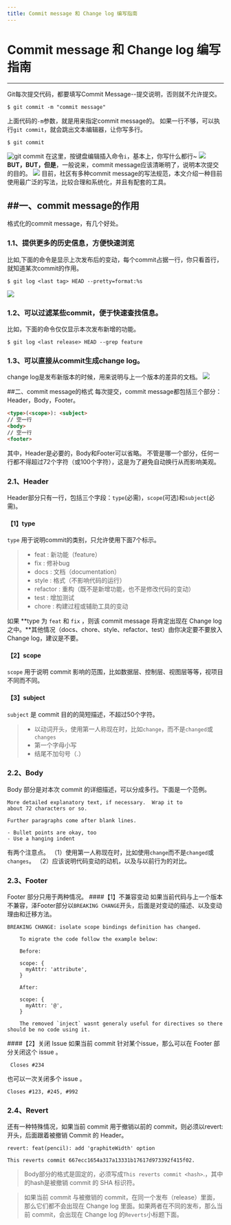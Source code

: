 ```yaml
---
title: Commit message 和 Change log 编写指南
---
```


# Commit message 和 Change log 编写指南

------

Git每次提交代码，都要填写Commit Message--提交说明，否则就不允许提交。
```git
$ git commit -m "commit message"
```
上面代码的`-m`参数，就是用来指定commit message的。
如果一行不够，可以执行`git commit`，就会跳出文本编辑器，让你写多行。
```git
$ git commit
```
![git commit](https://www.zybuluo.com/static/img/logo.png)
在这里，按键盘编辑插入命令`i`，基本上，你写什么都行~
![](http://www.ruanyifeng.com/blogimg/asset/2016/bg2016010601.png)
**BUT，BUT，但是**，一般说来，commit message应该清晰明了，说明本次提交的目的。
![](http://www.ruanyifeng.com/blogimg/asset/2016/bg2016010602.png)
目前，社区有多种commit message的写法规范，本文介绍一种目前使用最广泛的写法，比较合理和系统化，并且有配套的工具。

##一、commit message的作用
------
格式化的commit message，有几个好处。
### 1.1、提供更多的历史信息，方便快速浏览
比如,下面的命令是显示上次发布后的变动，每个commit占据一行，你只看首行，就知道某次commit的作用。
```git
$ git log <last tag> HEAD --pretty=format:%s
```
![](http://www.ruanyifeng.com/blogimg/asset/2016/bg2016010604.png)

### 1.2、可以过滤某些commit，便于快速查找信息。
比如，下面的命令仅仅显示本次发布新增的功能。
```git
$ git log <last release> HEAD --grep feature
```

### 1.3、可以直接从commit生成change log。
change log是发布新版本的时候，用来说明与上一个版本的差异的文档。
![](http://www.ruanyifeng.com/blogimg/asset/2016/bg2016010603.png)


##二、commit message的格式
每次提交，commit message都包括三个部分：Header，Body，Footer。
```html
<type>(<scope>): <subject>
// 空一行
<body>
// 空一行
<footer>
```
其中，Header是必要的，Body和Footer可以省略。
不管是哪一个部分，任何一行都不得超过72个字符（或100个字符），这是为了避免自动换行从而影响美观。
### 2.1、Header
Header部分只有一行，包括三个字段：`type`(必需)，`scope`(可选)和`subject`(必需)。
#### 【1】type 
 `type` 用于说明commit的类别，只允许使用下面7个标示。
> * feat : 新功能（feature）
> * fix : 修补bug 
> * docs : 文档（documentation）
> * style : 格式（不影响代码的运行）
> * refactor : 重构（既不是新增功能，也不是修改代码的变动）
> * test : 增加测试
> * chore : 构建过程或辅助工具的变动

如果 **type 为 `feat` 和 `fix` ，则该 commit message 将肯定出现在 Change log 之中。**其他情况（docs、chore、style、refactor、test）由你决定要不要放入 Change log，建议是不要。

#### 【2】scope
 `scope` 用于说明 commit 影响的范围，比如数据层、控制层、视图层等等，视项目不同而不同。
#### 【3】subject
 `subject` 是 commit 目的的简短描述，不超过50个字符。
> * 以动词开头，使用第一人称现在时，比如`change`，而不是`changed`或`changes`
> * 第一个字母小写
> * 结尾不加句号（.）
   


### 2.2、Body
Body 部分是对本次 commit 的详细描述，可以分成多行。下面是一个范例。
```
More detailed explanatory text, if necessary.  Wrap it to 
about 72 characters or so. 

Further paragraphs come after blank lines.

- Bullet points are okay, too
- Use a hanging indent
```

有两个注意点。
（1）使用第一人称现在时，比如使用`change`而不是`changed`或`changes`。
（2）应该说明代码变动的动机，以及与以前行为的对比。
    
### 2.3、Footer
Footer 部分只用于两种情况。
####【1】不兼容变动
如果当前代码与上一个版本不兼容，泽Footer部分以`BREAKING CHANGE`开头，后面是对变动的描述、以及变动理由和迁移方法。

```git
BREAKING CHANGE: isolate scope bindings definition has changed.

    To migrate the code follow the example below:

    Before:

    scope: {
      myAttr: 'attribute',
    }

    After:

    scope: {
      myAttr: '@',
    }

    The removed `inject` wasnt generaly useful for directives so there should be no code using it.
```
####【2】关闭 Issue
如果当前 commit 针对某个issue，那么可以在 Footer 部分关闭这个 issue 。
```git
 Closes #234
```
也可以一次关闭多个 issue 。
```
Closes #123, #245, #992
```

### 2.4、Revert
还有一种特殊情况，如果当前 commit 用于撤销以前的 commit，则必须以revert:开头，后面跟着被撤销 Commit 的 Header。
```git
revert: feat(pencil): add 'graphiteWidth' option

This reverts commit 667ecc1654a317a13331b17617d973392f415f02.
```
> Body部分的格式是固定的，必须写成`This reverts commit <hash>`.，其中的hash是被撤销 commit 的 SHA 标识符。

> 如果当前 commit 与被撤销的 commit，在同一个发布（release）里面，那么它们都不会出现在 Change log 里面。如果两者在不同的发布，那么当前 commit，会出现在 Change log 的`Reverts`小标题下面。



